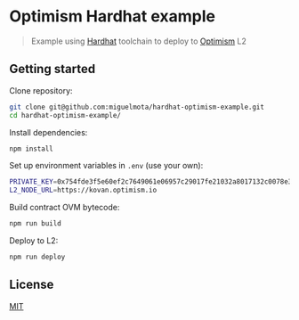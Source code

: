 # Optimism Hardhat example

> Example using [Hardhat](https://hardhat.org/) toolchain to deploy to [Optimism](https://optimism.io/) L2

## Getting started

Clone repository:

```bash
git clone git@github.com:miguelmota/hardhat-optimism-example.git
cd hardhat-optimism-example/
```

Install dependencies:

```bash
npm install
```

Set up environment variables in `.env` (use your own):

```bash
PRIVATE_KEY=0x754fde3f5e60ef2c7649061e06957c29017fe21032a8017132c0078e37f6193a
L2_NODE_URL=https://kovan.optimism.io
```

Build contract OVM bytecode:

```bash
npm run build
```

Deploy to L2:

```bash
npm run deploy
```

## License

[MIT](LICENSE)
